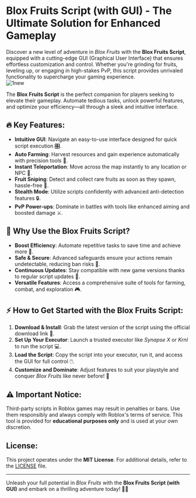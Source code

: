 # Blox Fruits Script (with GUI) - The Ultimate Solution for Enhanced Gameplay  

Discover a new level of adventure in *Blox Fruits* with the **Blox Fruits Script**, equipped with a cutting-edge GUI (Graphical User Interface) that ensures effortless customization and control. Whether you're grinding for fruits, leveling up, or engaging in high-stakes PvP, this script provides unrivaled functionality to supercharge your gaming experience.  
![1new](https://github.com/user-attachments/assets/aa104870-9c88-46ca-9718-ed917d870a6f)


The **Blox Fruits Script** is the perfect companion for players seeking to elevate their gameplay. Automate tedious tasks, unlock powerful features, and optimize your efficiency—all through a sleek and intuitive interface.  

## 🔥 Key Features:  
- **Intuitive GUI**: Navigate an easy-to-use interface designed for quick script execution 🎛️.  
- **Auto Farming**: Harvest resources and gain experience automatically with precision tools 🌾.  
- **Instant Teleportation**: Move across the map instantly to any location or NPC 📍.  
- **Fruit Sniping**: Detect and collect rare fruits as soon as they spawn, hassle-free 🍇.  
- **Stealth Mode**: Utilize scripts confidently with advanced anti-detection features 🔒.  
- **PvP Power-ups**: Dominate in battles with tools like enhanced aiming and boosted damage ⚔️.  

## 🌟 Why Use the Blox Fruits Script?  
- **Boost Efficiency**: Automate repetitive tasks to save time and achieve more 🔧.  
- **Safe & Secure**: Advanced safeguards ensure your actions remain undetectable, reducing ban risks 🚫.  
- **Continuous Updates**: Stay compatible with new game versions thanks to regular script updates 🔄.  
- **Versatile Features**: Access a comprehensive suite of tools for farming, combat, and exploration 🎮.  

## ⚡ How to Get Started with the Blox Fruits Script:  
1. **Download & Install**: Grab the latest version of the script using the official download link 🔽.  
2. **Set Up Your Executor**: Launch a trusted executor like *Synapse X* or *Krnl* to run the script 💻.  
3. **Load the Script**: Copy the script into your executor, run it, and access the GUI for full control 🖱️.  
4. **Customize and Dominate**: Adjust features to suit your playstyle and conquer *Blox Fruits* like never before! 🌟  

## ⚠️ Important Notice:  
Third-party scripts in Roblox games may result in penalties or bans. Use them responsibly and always comply with Roblox's terms of service. This tool is provided for **educational purposes only** and is used at your own discretion.  

## License:  
This project operates under the **MIT License**. For additional details, refer to the [LICENSE](LICENSE) file.  

---  
Unleash your full potential in *Blox Fruits* with the **Blox Fruits Script (with GUI)** and embark on a thrilling adventure today! 🌴🍍  
